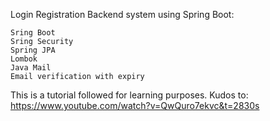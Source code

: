  Login Registration Backend system using Spring Boot:

    Sring Boot
    Sring Security
    Spring JPA
    Lombok
    Java Mail
    Email verification with expiry

This is a tutorial followed for learning purposes.
Kudos to: <https://www.youtube.com/watch?v=QwQuro7ekvc&t=2830s>
 


